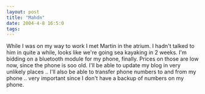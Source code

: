 ```yaml
---
layout: post
title: "Mahdn"
date: 2004-4-8 16:5:0
tags: 
---
```


While I was on my way to work I met Martin in the atrium. I hadn't talked to him in quite a while, looks like we're going sea kayaking in 2 weeks. I'm bidding on a bluetooth module for my phone, finally. Prices on those are low now, since the phone is soo old. I'll be able to update my blog in very unlikely places .. I'll also be able to transfer phone numbers to and from my phone .. very important since I don't have a backup of numbers on my phone.

